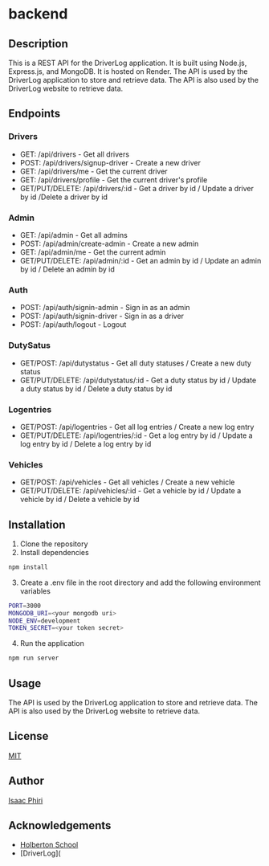 # backend
## Description
This is a REST API for the DriverLog application. It is built using Node.js, Express.js, and MongoDB. It is hosted on Render. The API is used by the DriverLog application to store and retrieve data. The API is also used by the DriverLog website to retrieve data.

## Endpoints
### Drivers
- GET: /api/drivers - Get all drivers
- POST: /api/drivers/signup-driver - Create a new driver
- GET: /api/drivers/me - Get the current driver
- GET: /api/drivers/profile - Get the current driver's profile
- GET/PUT/DELETE: /api/drivers/:id - Get a driver by id / Update a driver by id /Delete a driver by id

### Admin
- GET: /api/admin - Get all admins
- POST: /api/admin/create-admin - Create a new admin
- GET: /api/admin/me - Get the current admin
- GET/PUT/DELETE: /api/admin/:id - Get an admin by id / Update an admin by id / Delete an admin by id

### Auth
- POST: /api/auth/signin-admin - Sign in as an admin
- POST: /api/auth/signin-driver - Sign in as a driver
- POST: /api/auth/logout - Logout

### DutySatus
- GET/POST: /api/dutystatus - Get all duty statuses / Create a new duty status
- GET/PUT/DELETE: /api/dutystatus/:id - Get a duty status by id / Update a duty status by id / Delete a duty status by id

### Logentries
- GET/POST: /api/logentries - Get all log entries / Create a new log entry
- GET/PUT/DELETE: /api/logentries/:id - Get a log entry by id / Update a log entry by id / Delete a log entry by id

### Vehicles
- GET/POST: /api/vehicles - Get all vehicles / Create a new vehicle
- GET/PUT/DELETE: /api/vehicles/:id - Get a vehicle by id / Update a vehicle by id / Delete a vehicle by id

## Installation
1. Clone the repository
2. Install dependencies
```bash
npm install
```
3. Create a .env file in the root directory and add the following environment variables
```bash
PORT=3000
MONGODB_URI=<your mongodb uri>
NODE_ENV=development
TOKEN_SECRET=<your token secret>
```
4. Run the application
```bash
npm run server
```
## Usage
The API is used by the DriverLog application to store and retrieve data. The API is also used by the DriverLog website to retrieve data.

## License
[MIT](https://choosealicense.com/licenses/mit/)

## Author
[Isaac Phiri](https://github.com/IaacPhiri)

## Acknowledgements
- [Holberton School](https://www.holbertonschool.com/)
- [DriverLog](